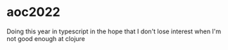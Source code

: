 # aoc2022
Doing this year in typescript in the hope that I don't lose interest when I'm not good enough at clojure
